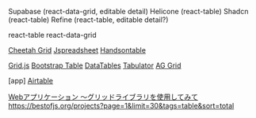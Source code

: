 Supabase (react-data-grid, editable detail)
Helicone (react-table)
Shadcn (react-table)
Refine (react-table, editable detail?)

react-table
react-data-grid

[Cheetah Grid](https://future-architect.github.io/cheetah-grid/documents/#documents-demos)
[Jspreadsheet](https://bossanova.uk/jspreadsheet/v4/)
[Handsontable](https://handsontable.com/)

[Grid.js](https://gridjs.io/)
[Bootstrap Table](https://bootstrap-table.com/)
[DataTables](https://datatables.net/)
[Tabulator](https://tabulator.info/)
[AG Grid](https://www.ag-grid.com/)

[app]
[Airtable](https://www.airtable.com/)



[Webアプリケーション ～グリッドライブラリを使用してみて](https://www.softech.co.jp/mm_221207_tr.htm)
https://bestofjs.org/projects?page=1&limit=30&tags=table&sort=total
